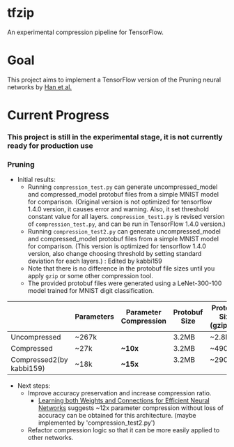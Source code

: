 # tfzip
An experimental compression pipeline for TensorFlow.

# Goal
This project aims to implement a TensorFlow version of the Pruning neural networks by [Han et al.](https://arxiv.org/abs/1506.02626)

# Current Progress
### This project is still in the experimental stage, it is not currently ready for production use
### Pruning
- Initial results:
  - Running `compression_test.py` can generate uncompressed_model and compressed_model protobuf files from a simple MNIST model for comparison. (Original version is not optimized for tensorflow 1.4.0 version, it causes error and warning. Also, it set threshold constant value for all layers. `compression_test1.py` is revised version of `compression_test.py`, and can be run in TensorFlow 1.4.0 version.)
  - Running `compression_test2.py` can generate uncompressed_model and compressed_model protobuf files from a simple MNIST model for comparison. (This version is optimized for tensorflow 1.4.0 version, also change choosing threshold by setting standard deviation for each layers.) : Edited by kabbi159
  - Note that there is no difference in the protobuf file sizes until you apply `gzip` or some other compression tool.
  - The provided protobuf files were generated using a LeNet-300-100 model trained for MNIST digit classification.
  
|              | Parameters | Parameter Compression | Protobuf Size | Protobuf Size (gzipped) | Protobuf Compression | Accuracy |
|--------------|------------|-----------------------|---------------|-------------------------|----------------------|----------|
| Uncompressed | ~267k      |                       | 3.2MB         | ~2.8MB                  |                      | 98.19%   |
| Compressed   | ~27k       | **~10x**              | 3.2MB         | ~490kB                  | **~6x**              | 97.31%   |
| Compressed2(by kabbi159)  | ~18k       | **~15x**              | 3.2MB         | ~290kB                  | **~10x**             | 97.38%   |
- Next steps:
  - Improve accuracy preservation and increase compression ratio.
    - [Learning both Weights and Connections for Efficient Neural Networks](http://arxiv.org/pdf/1506.02626v3.pdf) suggests ~12x parameter compression without loss of accuracy can be obtained for this architecture.  (maybe implemented by 'compression_test2.py')
  - Refactor compression logic so that it can be more easily applied to other networks.

